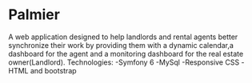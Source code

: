 # Palmier
A web application designed to help landlords and rental agents better synchronize their work by providing them with a dynamic calendar,a dashboard for the agent and a monitoring dashboard for the real estate owner(Landlord).
Technologies:
-Symfony 6
-MySql
-Responsive CSS
-HTML and bootstrap
